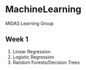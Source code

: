 # MachineLearning
MIDAS Learning Group 

## Week 1
1. Linear Regression
2. Logistic Regression
3. Random Forests/Decision Trees

